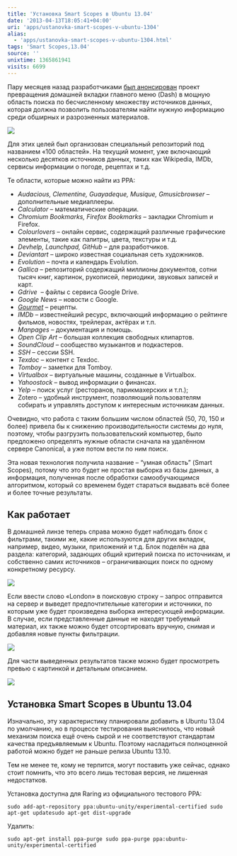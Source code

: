 ```yaml
---
title: 'Установка Smart Scopes в Ubuntu 13.04'
date: '2013-04-13T18:05:41+04:00'
uri: 'apps/ustanovka-smart-scopes-v-ubuntu-1304'
alias: 
  - 'apps/ustanovka-smart-scopes-v-ubuntu-1304.html'
tags: 'Smart Scopes,13.04'
source: ''
unixtime: 1365861941
visits: 6699
---
```

Пару месяцев назад разработчиками [был анонсирован](news/poisk-v-dash-cherez-udalennyy-server) проект превращения домашней вкладки главного меню (Dash) в мощную область поиска по бесчисленному множеству источников данных, которая должна позволить пользователям найти нужную информацию среди обширных и разрозненных материалов.

[![](img/2013/04/13/18-00/smart-scope-2-8644642929-o.jpg)](img/2013/04/13/18-00/smart-scope-2-8644642929-o.jpg)

Для этих целей был организован специальный репозиторий под названием «100 областей». На текущий момент, уже включающий несколько десятков источников данных, таких как Wikipedia, IMDb, сервисы информации о погоде, рецептах и т.д.

Те области, которые можно найти из PPA:

*   *Audacious, Clementine, Guayadeque, Musique, Gmusicbrowser* – дополнительные медиаплееры.
*   *Calculator* – математические операции.
*   *Chromium Bookmarks, Firefox Bookmarks* – закладки Chromium и Firefox.
*   *Colourlovers* – онлайн сервис, содержащий различные графические элементы, такие как палитры, цвета, текстуры и т.д.  
*   *Devhelp, Launchpad, GitHub* – для разработчиков.
*   *Deviantart* – широко известная социальная сеть художников.
*   *Evolution* – почта и календарь Evolution.
*   *Gallica* – репозиторий содержащий миллионы документов, сотни тысяч книг, картинок, рукописей, периодики, звуковых записей и карт.
*   *Gdrive*  – файлы с сервиса Google Drive.
*   *Google News* – новости с Google.
*   *[Gourmet](http://www.gourmet.com/)* – рецепты.
*   *IMDb* – известнейший ресурс, включающий информацию о рейтинге фильмов, новостях, трейлерах, актёрах и т.п.
*   *Manpages* – документация и помощь.
*   *Open Clip Art* – большая коллекция свободных клипартов.
*   *SoundCloud* – сообщество музыкантов и подкастеров.
*   *SSH* – сессии SSH.
*   *Texdoc* – контент с Texdoc.
*   *Tomboy* – заметки для Tomboy.
*   *Virtualbox* – виртуальные машины, созданные в Virtualbox.
*   *Yahoostock* – вывод информации о финансах.
*   *Yelp* – поиск услуг (ресторанов, парикмахерских и т.п.);
*   Zotero – удобный инструмент, позволяющий пользователям собирать и управлять доступом к интересным источникам данных.

Очевидно, что работа с таким большим числом областей (50, 70, 150 и более) привела бы к снижению производительности системы до нуля, поэтому, чтобы разгрузить пользовательский компьютер, было предложено определять нужные области сначала на удалённом сервере Canonical, а уже потом вести по ним поиск.

Эта новая технология получила название – “умная область” (Smart Scopes), потому что это будет не простая выборка из базы данных, а информация, полученная после обработки самообучающимся алгоритмом, который со временем будет стараться выдавать всё более и более точные результаты.  

## Как работает

В домашней линзе теперь справа можно будет наблюдать блок с фильтрами, такими же, какие используются для других вкладок, например, видео, музыки, приложений и т.д. Блок поделён на два раздела: категорий, задающих общий критерий поиска по источникам, и собственно самих источников – ограничивающих поиск по одному конкретному ресурсу.

[![](img/2013/04/13/18-00/smart-scope-1-8645741816-o.jpg)](img/2013/04/13/18-00/smart-scope-1-8645741816-o.jpg)

Если ввести слово «London» в поисковую строку – запрос отправится на сервер и выведет предпочтительные категории и источники, по которым уже будет произведена выборка интересующей информации. В случае, если представленные данные не находят требуемый материал, их также можно будет отсортировать вручную, снимая и добавляя новые пункты фильтрации.

[![](img/2013/04/13/18-00/smart-scope-3-8645741376-o.jpg)](img/2013/04/13/18-00/smart-scope-3-8645741376-o.jpg)

Для части выведенных результатов также можно будет просмотреть превью с картинкой и детальным описанием.

[![](img/2013/04/13/18-00/smart-scope-4-8644642383-o.jpg)](img/2013/04/13/18-00/smart-scope-4-8644642383-o.jpg)

## Установка Smart Scopes в Ubuntu 13.04

Изначально, эту характеристику планировали добавить в Ubuntu 13.04 по умолчанию, но в процессе тестирования выяснилось, что новый механизм поиска ещё очень сырой и не соответствуют стандартам качества предъявляемым к Ubuntu. Поэтому насладиться полноценной работой можно будет не раньше релиза Ubuntu 13.10.

Тем не менее те, кому не терпится, могут поставить уже сейчас, однако стоит помнить, что это всего лишь тестовая версия, не лишенная недостатков.

Установка доступна для Raring из официального тестового PPA:

```
sudo add-apt-repository ppa:ubuntu-unity/experimental-certified sudo apt-get updatesudo apt-get dist-upgrade
```

Удалить:

```
sudo apt-get install ppa-purge sudo ppa-purge ppa:ubuntu-unity/experimental-certified
```
